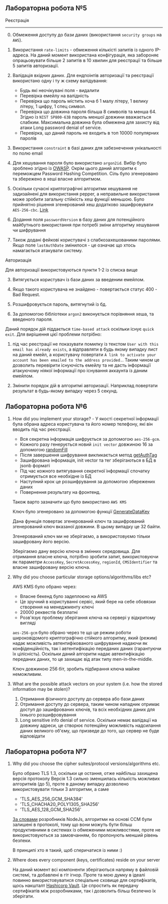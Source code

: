 
Лабораторна робота №5
--

Реєстрація
-- --
0. Обмеження доступу до бази даних (використання `security groups` на `AWS`).

1. Використання `rate-limits` - обмеження кількісті запитів із одного IP-адреса.
   На даний момент використана конфігурація, яка забороняє опрацьовувати більше 2 запитів в 10 хвилин для реєстрації та більше 5 запитів авторизації.

2. Валідація вхідних даних. Для ендпоінтів авторизації та реєстрації використано одну і ту ж схему валідування:

   - Будь які неочікувані поля - видалити
   - Перевірка емейлу на валідність
   - Перевірка що пароль містить хоча б 1 малу літеру, 1 велику літеру, 1 цифру, 1 спец символ.
   - Перевірка що довжина пароля більша 8 символів та менша 64.
     Згідно із `NIST SP800-63B` пароль меншої довжини вважається слабким.
     Максимальна довжина була обмежена для захисту від атаки Long password denial of service.
   - Перевірка, що даний пароль не входить в топ 10000 популярних паролів
     
3. Використання `constraint` в базі даних для забезнечення унікальності по полю email

4. Для хешування пароля було використано `argon2id`. Вибір було зроблено згідно із [OWASP](https://cheatsheetseries.owasp.org/cheatsheets/Password_Storage_Cheat_Sheet.html#argon2id). Окрім цього даний алгоритм є переможцем  Password Hashing Competition.
   Сіль було згенеровано та збережено в хеші власне алгоритмом.

5. Оскільки сучасні криптографічні алгоритми хешування не задизайнені для використання pepper,
   а неправильне використання може зробити загальну стійкість хеш функції меньшою.
   Було прийнятно рішення згенерований хеш додатково зашифровувати `AES-256-cbc`.
   [Link](https://stackoverflow.com/questions/16891729/best-practices-salting-peppering-passwords#:~:text=your%20own%20crypto...-,The%20Better%20Way,-So%2C%20out%20of)
   
6. Додання поля `passwordVersion` в базу даних для потенційного майбутнього використання при потребі зміни алгоритму хешування чи шифрування

7. Також додані фейкові користувачі з слабкозахешованими паролями. 
   Якщо поле `lastAuthDate` змінилося - це означає що хтось намагається атакувати систему.


Авторизація

Для авторизації використовуються пункти 1-2 із списка вище

3. Витягується користувач із бази даних за введеним емейлом.

4. Якщо такого користувача не знайдено - повертається статус 400 - Bad Request. 

5. Розшифровується пароль, витягнутий із бд.

6. За допомогою бібліотеки `argon2` виконується порівняння хеша, та введеного пароля.

Даний порядок дій піддається `time-based attack` оскільки існує `quick exit`. Для вирішення цієї проблеми потрібно: 

1. під час реєстрації не показувати помилку із текстом `User with this email has already exists`, а відправляти в будь якому випадку лист на даний емейл, а користувачу повертати `A link to activate your account has been emailed to the address provided.`. Таким чином це дозволить перевірити існуючість емейлу та не дасть інформації атакуючому ніякої інформації про існування аккаунта із даним емейлом.

2. Змінити порядок дій в алгоритмі авторизації. Наприклад повертати результат в будь-якому випадку через 5 секунд.


Лабораторна робота №6
--

1. How did you implement your storage? - У якості секретної інформації була обрана 
   адреса користувача та його номер телефону, які він вводить під час реєстрації.
   
      - Вся секретна інформація шифрується за допомогою `aes-256-gcm`.
      - Кожного разу генерується новий `init vector` довжиною 16 за допомогою [randomFill](https://nodejs.org/api/crypto.html#cryptorandomfillbuffer-offset-size-callback)
      - Після завершення шифрування викликається метод [getAuthTag](https://nodejs.org/api/crypto.html#ciphergetauthtag)
      - Зашифрована інформація, init vector та тег зберігаються в БД в jsonb форматі
      - Під час кожного витягування секретної інформації спочатку отримується все необхідне із БД
      - Наступний крок це розшифрування за допомогою збережених даних
      - Повернення результату на фронтенд.
   
   Також варто зазначити що було використано `AWS KMS`
   
   Ключ було згенеровано за допомогою функції [GenerateDataKey](https://docs.aws.amazon.com/kms/latest/APIReference/API_GenerateDataKey.html)

   Дана функція повертає згенерований ключ та зашифрований згенерований ключ вказаної довжини. 
   В цьому випадку це 32 байти.
   
   Згенерований ключ ми не зберігаємо, а використовуємо тільки зашифровану його версію.
   
   Зберігаємо дану версію ключа в змінних середовища. Для отримання власне ключа,
   потрібно зробити запит, використовуючи 
   як параметри `AccessKey`, `SecretAccessKey`, `regionId`, `CMSIdentifier`
   та власне зашифровану версію ключа.
   

2. Why did you choose particular storage options/algorithms/libs etc?
   
   AWS KMS було обрано через:
      - Власне бекенд було задеплоєно на AWS
      - Це зручний в користуванні сервіс, який бере на себе обовязки створення на менеджменту ключі
      - 20000 реквестів безплатні
      - Розв'язує проблему зберігання ключа на сервері у відкритому вигляді
        
   `aes-256-gcm` було обрано через те що це режим роботи 
   широковідомого криптографічно стійкого алгоритму, який (режим) надає можливість
   автентифікованого шифрування надаючи як конфіденційність, 
   так і автентифікацію переданих даних (гарантуючи їх цілісність). 
   Оскільки даний алгоритм надає автентифікацію переданих даних, то це захищає від
   атак типу men-in-the-middle.
   
   Ключ довжиною 256 біт, зробить підбирання ключа майже неможливим.
   
3. What are the possible attack vectors on your system (i.e. how the stored information may be stolen)?
   1. Отримання фізичного доступу до сервера або бази даних
   2. Отримання доступу до сервера, таким чином нападник отримає 
      доступ до зашифрованих ключів, та всіх необхідних даних для їхнього розшифровування
   3. Long sensitive info denial of service. 
      Оскільки немає валідації на довжину адреси, це створює потенційну можливість
      надсилання даних великого об'єму, що призведе до того, 
      що сервер не буде відповідати

Лабораторна робота №7
--

1. Why did you choose the cipher suites/protocol versions/algorithms etc. 
   
   Було обрано TLS 1.3, оскільки це остання, отже найбільш захищена версія протоколу 
   Версія 1.3 сильно зменшилась кількість можливих алгоритмів (до 5),
   проте в даному випадку дозволено використовувати тільки 3 алгоритми, а саме
      - 'TLS_AES_256_GCM_SHA384'
      - 'TLS_CHACHA20_POLY1305_SHA256'
      - 'TLS_AES_128_GCM_SHA256'
      
   [За словами](https://nodejs.org/api/tls.html#:~:text=The%20first%203%20are%20enabled%20by%20default.%20The%20last%202%20CCM%2Dbased%20suites%20are%20supported%20by%20TLSv1.3%20because%20they%20may%20be%20more%20performant%20on%20constrained%20systems%2C%20but%20they%20are%20not%20enabled%20by%20default%20since%20they%20offer%20less%20security.) 
   розробників NodeJs, алгоритми на основі CCM були залишені в протоколі, 
   тому що вони можуть бути більш продуктивними в системах із обмеженими можливостями,
   проте не використовуються за замовчанням, бо пропонують менший рівень безпеки.
   
   В принципі хто я такий, щоб сперичатися із ними :)

2. Where does every component (keys, certificates) reside on your server
   
   На даний момент всі компоненти зберігаються напряму в файловій системі, та добавлені
   в гіт ігнор. Проте та мою думку в ідеалі повинно використовуватися спеціальне
   сховище для сертифікатів, щось накшталт [Hashicorp Vault](https://www.vaultproject.io/).
   Це спростить як передачу сертифікатів між розробниками, так і дозволить більш безпечно їх зберігати.
   